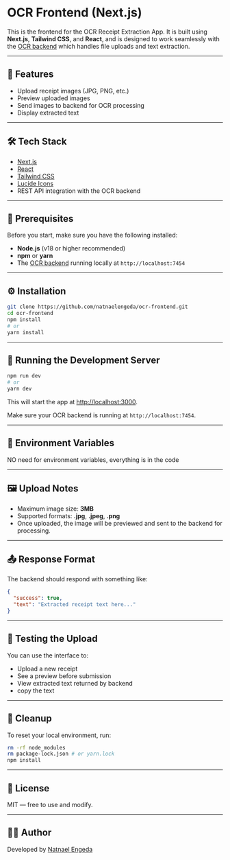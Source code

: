 # OCR Frontend (Next.js)

This is the frontend for the OCR Receipt Extraction App. It is built using **Next.js**, **Tailwind CSS**, and **React**, and is designed to work seamlessly with the [OCR backend](https://github.com/natnaelengeda/ocr-backend.git) which handles file uploads and text extraction.

---

## 🚀 Features

- Upload receipt images (JPG, PNG, etc.)
- Preview uploaded images
- Send images to backend for OCR processing
- Display extracted text

---

## 🛠️ Tech Stack

- [Next.js](https://nextjs.org/)
- [React](https://react.dev/)
- [Tailwind CSS](https://tailwindcss.com/)
- [Lucide Icons](https://lucide.dev/)
- REST API integration with the OCR backend

---

## 🧩 Prerequisites

Before you start, make sure you have the following installed:

- **Node.js** (v18 or higher recommended)
- **npm** or **yarn**
- The [OCR backend](https://github.com/natnaelengeda/ocr-backend.git) running locally at `http://localhost:7454`

---

## ⚙️ Installation

```bash
git clone https://github.com/natnaelengeda/ocr-frontend.git
cd ocr-frontend
npm install
# or
yarn install
```

---

## 🏃 Running the Development Server

```bash
npm run dev
# or
yarn dev
```

This will start the app at [http://localhost:3000](http://localhost:3000).

Make sure your OCR backend is running at `http://localhost:7454`.

---

## 📁 Environment Variables

NO need for environment variables, everything is in the code

---

## 🖼️ Upload Notes

- Maximum image size: **3MB**
- Supported formats: **.jpg**, **.jpeg**, **.png**
- Once uploaded, the image will be previewed and sent to the backend for processing.

---

## 📤 Response Format

The backend should respond with something like:

```json
{
  "success": true,
  "text": "Extracted receipt text here..."
}
```

---

## 🧪 Testing the Upload

You can use the interface to:

- Upload a new receipt
- See a preview before submission
- View extracted text returned by backend
- copy the text

---

## 🧹 Cleanup

To reset your local environment, run:

```bash
rm -rf node_modules
rm package-lock.json # or yarn.lock
npm install
```

---

## 🤝 License

MIT — free to use and modify.

---

## 👨‍💻 Author

Developed by [Natnael Engeda](https://github.com/natnaelengeda)
